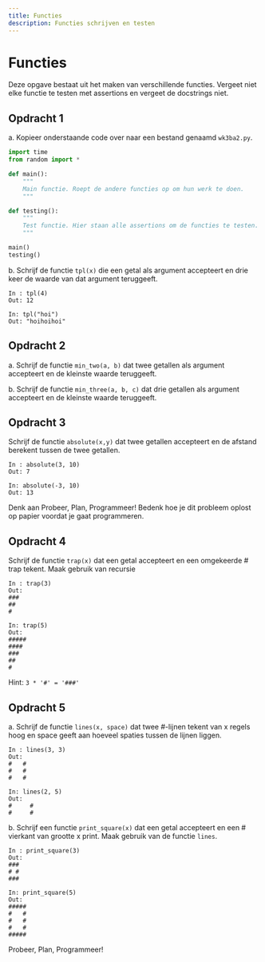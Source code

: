 ```yaml
---
title: Functies
description: Functies schrijven en testen
---
```


# Functies

Deze opgave bestaat uit het maken van verschillende functies. Vergeet niet elke functie te testen met assertions en vergeet de docstrings niet.

## Opdracht 1

a. Kopieer onderstaande code over naar een bestand genaamd `wk3ba2.py`.

```python
import time
from random import *

def main():
    """
    Main functie. Roept de andere functies op om hun werk te doen.
    """

def testing():
    """
    Test functie. Hier staan alle assertions om de functies te testen.
    """

main()
testing()
```

b. Schrijf de functie `tpl(x)` die een getal als argument accepteert en drie keer de waarde van dat argument teruggeeft.

```ipython
In : tpl(4)
Out: 12

In: tpl("hoi")
Out: "hoihoihoi"
```

## Opdracht 2
a. Schrijf de functie `min_two(a, b)` dat twee getallen als argument accepteert en de kleinste waarde teruggeeft.

b. Schrijf de functie `min_three(a, b, c)` dat drie getallen als argument accepteert en de kleinste waarde teruggeeft.

## Opdracht 3

Schrijf de functie `absolute(x,y)` dat twee getallen accepteert en de afstand berekent tussen de twee getallen.

```ipython
In : absolute(3, 10)
Out: 7

In: absolute(-3, 10)
Out: 13
```

Denk aan Probeer, Plan, Programmeer!  Bedenk hoe je dit probleem oplost op papier voordat je gaat programmeren.

## Opdracht 4

Schrijf de functie `trap(x)` dat een getal accepteert en een omgekeerde # trap tekent. Maak gebruik van recursie

```ipython
In : trap(3)
Out:
###
##
#

In: trap(5)
Out:
#####
####
###
##
#
```

Hint: `3 * '#' = '###'`

## Opdracht 5

a. Schrijf de functie `lines(x, space)` dat twee #-lijnen tekent van x regels hoog en space geeft aan hoeveel spaties tussen de lijnen liggen.

```ipython
In : lines(3, 3)
Out:
#   #
#   #
#   #

In: lines(2, 5)
Out:
#     #
#     #
```

b. Schrijf een functie `print_square(x)` dat een getal accepteert en een # vierkant van grootte x print. Maak gebruik van de functie `lines`.


```ipython
In : print_square(3)
Out:
###
# #
###

In: print_square(5)
Out:
#####
#   #
#   #
#   #
#####
```

Probeer, Plan, Programmeer!